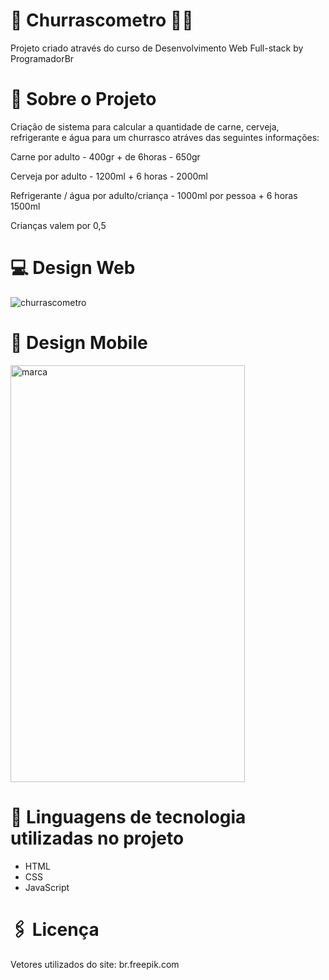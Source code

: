 # :cut_of_meat: Churrascometro :beers::cup_with_straw:
Projeto criado através do curso de Desenvolvimento Web Full-stack by ProgramadorBr

# :briefcase: Sobre o Projeto

Criação de sistema para calcular a quantidade de carne, cerveja, refrigerante e água para um churrasco atráves das seguintes informações:


Carne por adulto - 400gr + de 6horas - 650gr

Cerveja por adulto - 1200ml + 6 horas - 2000ml

Refrigerante / água  por adulto/criança - 1000ml por pessoa + 6 horas 1500ml

Crianças valem por 0,5 

# :computer: Design Web

![churrascometro](https://user-images.githubusercontent.com/93945597/145499703-9e65fbd7-9eba-4b05-8aa7-169e54b3a85a.gif)

# 📱 Design Mobile

<img src="https://user-images.githubusercontent.com/93945597/150791257-427a3f2a-b9da-4654-9678-b0f478717621.gif" alt="marca" style="width: 375px; height: 667px;">


# :memo: Linguagens de tecnologia utilizadas no projeto

- HTML
- CSS
- JavaScript

# :paperclips: Licença

Vetores utilizados do site: br.freepik.com
